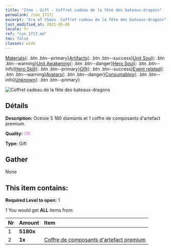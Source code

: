 ```yaml
---
title: "Item - Gift - Coffret cadeau de la fête des bateaux-dragons"
permalink: /con_1717/
excerpt: "Era of Chaos  Coffret cadeau de la fête des bateaux-dragons"
last_modified_at: 2021-05-05
locale: fr
ref: "con_1717.md"
toc: false
classes: wide
---
```

 [Materials](/ItemsFR/){: .btn .btn--primary}[Artifacts](/ItemsFR/Artifacts/){: .btn .btn--success}[Unit Soul](/ItemsFR/UnitSoul/){: .btn .btn--warning}[Unit Awakening](/ItemsFR/UnitAwakening/){: .btn .btn--danger}[Hero Soul](/ItemsFR/HeroSoul/){: .btn .btn--info}[Hero Skill](/ItemsFR/HeroSkill/){: .btn .btn--primary}[Gift](/ItemsFR/Gift/){: .btn .btn--success}[Event related](/ItemsFR/Events/){: .btn .btn--warning}[Avatars](/ItemsFR/Avatars/){: .btn .btn--danger}[Consumables](/ItemsFR/Consumables/){: .btn .btn--info}[Unknown](/ItemsFR/Unknown/){: .btn .btn--primary}

 ![Coffret cadeau de la fête des bateaux-dragons](/images/t/i_907331.png)

## Détails
 **Description:** Octroie 5 180 diamants et 1 coffre de composants d'artefact premium.

 **Quality:** <span style="color: #DA70D6">OK</span>

 **Type:** Gift

## Gather

  None

## This item contains:

 **Required Level to open:** 1

 1 You would get **ALL** items  from:

  | Nr | Amount |     Item    |
  |:---|:-------|:------------|
  | 1 |  **5180x** | <i class="fas fa-gem"/> |  | 
  | 2 |  **1x** | [Coffre de composants d'artefact premium](/ItemsFR/con_1721/) |  | 
